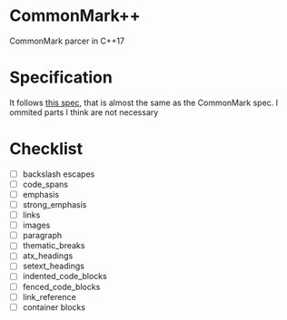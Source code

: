 CommonMark++
============

CommonMark parcer in C++17

Specification
=============

It follows [this spec](specification.md), that is almost the same as the
CommonMark spec. I ommited parts I think are not necessary

Checklist
=========

* [ ] backslash escapes
* [ ] code_spans
* [ ] emphasis
* [ ] strong_emphasis
* [ ] links
* [ ] images
* [ ] paragraph
* [ ] thematic_breaks
* [ ] atx_headings
* [ ] setext_headings
* [ ] indented_code_blocks
* [ ] fenced_code_blocks
* [ ] link_reference
* [ ] container blocks
